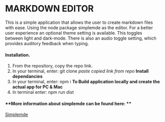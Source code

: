 # MARKDOWN EDITOR

This is a simple application that allows the user to create markdown files with ease. Using the node package simplemde as the editor. For a better user experience an optional theme setting is available. This toggles between light and dark-mode. There is also an audio toggle setting, which provides auditory feedback when typing. 

#### **Installation.**
1. From the repository, copy the repo link.
2. In your terminal, enter: git clone *paste copied link from repo*
**Install dependancies**
3. In your terminal, enter: npm i 
**To Build application locally and create the actual app for PC & Mac**
4. In terminal enter: npm run dist

#### **More information about simplemde can be found here: **
[Simplemde](https://www.npmjs.com/package/simplemde)